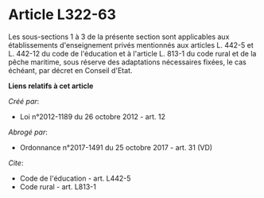 # Article L322-63

Les sous-sections 1 à 3 de la présente section sont applicables aux établissements d'enseignement privés mentionnés aux
articles L. 442-5 et L. 442-12 du code de l'éducation et à l'article L. 813-1 du code rural et de la pêche maritime, sous
réserve des adaptations nécessaires fixées, le cas échéant, par décret en Conseil d'Etat.

**Liens relatifs à cet article**

_Créé par_:

  - Loi n°2012-1189 du 26 octobre 2012 - art. 12

_Abrogé par_:

  - Ordonnance n°2017-1491 du 25 octobre 2017 - art. 31 (VD)

_Cite_:

  - Code de l'éducation - art. L442-5
  - Code rural - art. L813-1
